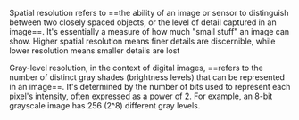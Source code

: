 Spatial resolution refers to ==the ability of an image or sensor to distinguish between two closely spaced objects, or the level of detail captured in an image==. It's essentially a measure of how much "small stuff" an image can show. Higher spatial resolution means finer details are discernible, while lower resolution means smaller details are lost

Gray-level resolution, in the context of digital images, ==refers to the number of distinct gray shades (brightness levels) that can be represented in an image==. It's determined by the number of bits used to represent each pixel's intensity, often expressed as a power of 2. For example, an 8-bit grayscale image has 256 (2^8) different gray levels.

